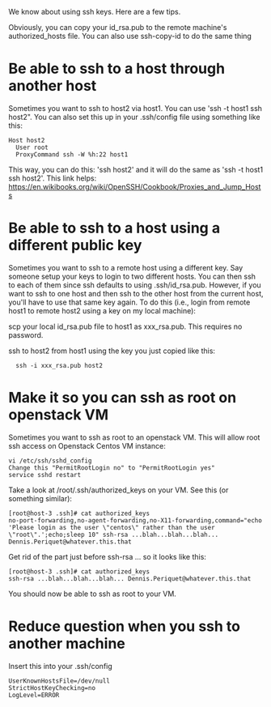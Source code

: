 We know about using ssh keys.  Here are a few tips.

Obviously, you can copy your id_rsa.pub to the remote machine's authorized_hosts file.
You can also use ssh-copy-id to do the same thing

# Be able to ssh to a host through another host

Sometimes you want to ssh to host2 via host1.  You can use 'ssh -t host1 ssh host2".
You can also set this up in your .ssh/config file using something like this:

```
Host host2
  User root
  ProxyCommand ssh -W %h:22 host1
```

This way, you can do this: 'ssh host2' and it will do the same as 'ssh -t host1 ssh host2'.
This link helps: https://en.wikibooks.org/wiki/OpenSSH/Cookbook/Proxies_and_Jump_Hosts

# Be able to ssh to a host using a different public key
Sometimes you want to ssh to a remote host using a different key.  Say someone setup your keys to login to
two different hosts.  You can then ssh to each of them since ssh defaults to using .ssh/id_rsa.pub.
However, if you want to ssh to one host and then ssh to the other host from the current host, you'll have to
use that same key again.  To do this (i.e., login from remote host1 to remote host2 using a key on my local
machine):

scp your local id_rsa.pub file to host1 as xxx_rsa.pub.  This requires no password.

ssh to host2 from host1 using the key you just copied like this:
```
  ssh -i xxx_rsa.pub host2
```
# Make it so you can ssh as root on openstack VM

Sometimes you want to ssh as root to an openstack VM.  This will allow root ssh access on Openstack Centos VM instance:
```
vi /etc/ssh/sshd_config
Change this "PermitRootLogin no" to "PermitRootLogin yes"
service sshd restart
```
Take a look at /root/.ssh/authorized_keys on your VM.  See this (or something similar):
```
[root@host-3 .ssh]# cat authorized_keys 
no-port-forwarding,no-agent-forwarding,no-X11-forwarding,command="echo 'Please login as the user \"centos\" rather than the user \"root\".';echo;sleep 10" ssh-rsa ...blah...blah...blah... Dennis.Periquet@whatever.this.that
```
Get rid of the part just before ssh-rsa ... so it looks like this:
```
[root@host-3 .ssh]# cat authorized_keys 
ssh-rsa ...blah...blah...blah... Dennis.Periquet@whatever.this.that
```
You should now be able to ssh as root to your VM.

# Reduce question when you ssh to another machine

Insert this into your .ssh/config
```
UserKnownHostsFile=/dev/null
StrictHostKeyChecking=no
LogLevel=ERROR
```
